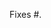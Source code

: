 <!---
  Thanks for contributing to Accentor!  Make sure all GitHub actions
  (test, lint & build) will pass and fill out the template.

  If any changes to your PR are necessary, we will ask for them
  throughout the review process.
  --->
 
<!---
  Please include a summary of the change and which issue is
  fixed. Please also include relevant motivation and context. If your
  pull request includes visual changes (which will probably be the
  case for anything that isn't a pure logic fix), please include
  screenshots showing those changes. Note that the GitHub ToS requires
  you to have the intellectual property rights required to post
  copyrighted content, which you might not have for cover art included
  in your screenshot depending on your jurisdiction and the license
  of the cover art: https://docs.github.com/en/github/site-policy/github-terms-of-service#d-user-generated-content
  --->

Fixes #.

<!---
  If you did any manual testing (please do so), describe here what you
  tested and how. Provide instructions so that your tests can be
  easily run again by a maintainer.
  --->
